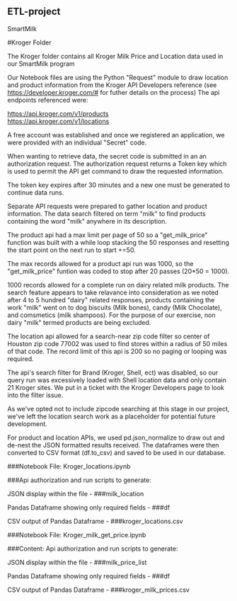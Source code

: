 ## ETL-project
SmartMilk

#Kroger Folder 

The Kroger folder contains all Kroger Milk Price and Location data used in our SmartMilk program

Our Notebook files are using the Python "Request" module to draw location and product information from the Kroger API Developers reference (see https://developer.kroger.com/# for futher details on the process)  The api endpoints referenced were:  

https://api.kroger.com/v1/products  
https://api.kroger.com/v1/locations

A free account was established and once we registered an application, we were provided with an individual "Secret" code.

When wanting to retrieve data, the secret code is submitted in an an authorization request. The authorization request returns a Token key which is used to permit the API get command to draw the requested information. 

The token key expires after 30 minutes and a new one must be generated to continue data runs.

Separate API requests were prepared to gather location and product information. The data search filtered on term "milk" to find products containing the word "milk" anywhere in its description. 

The product api had a max limit per page of 50 so a "get_milk_price" function was built with a while loop stacking the 50 responses and resetting the start point on the next run to start +=50. 

The max records allowed for a product api run was 1000, so the "get_milk_price" funtion was coded to stop after 20 passes (20*50 = 1000).   

1000 records allowed for a complete run on dairy related milk products. The search feature appears to take relavance into consideration as we noted after 4 to 5 hundred "dairy" related responses, products containing the work "milk" went on to dog biscuits (Milk bones), candy (Milk Chocolate), and comsmetics (milk shampoos). For the purpose of our exercise, non dairy "milk" termed products are being excluded.  

The location api allowed for a search-near zip code filter so center of Houston zip code 77002 was used to find stores within a radius of 50 miles of that code. The record limit of this api is 200 so no paging or looping was required. 

The api's search filter for Brand (Kroger, Shell, ect) was disabled, so our query run was excessively loaded with Shell location data and only contain 21 Kroger sites. We put in a ticket with the Kroger Developers page to look into the filter issue. 

As we've opted not to include zipcode searching at this stage in our project, we've left the location search work as a placeholder for potential future development. 

For product and location APIs, we used pd.json_normalize to draw out and de-nest the JSON formatted results received. The dataframes were then converted to CSV format (df.to_csv) and saved to be used in our database.

###Notebook File: Kroger_locations.ipynb

###Api authorization and run scripts to generate:

JSON display within the file - ###milk_location

Pandas Dataframe showing only required fields - ###df

CSV output of Pandas Dataframe - ###kroger_locations.csv


###Notebook File: Kroger_milk_get_price.ipynb

###Content: Api authorization and run scripts to generate:

JSON display within the file - ###milk_price_list

Pandas Dataframe showing only required fields - ###df

CSV output of Pandas Dataframe - ###kroger_milk_prices.csv


